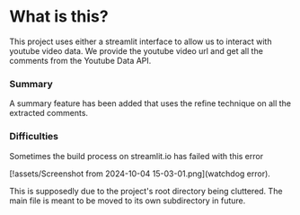 # What is this?

This project uses either a streamlit interface to allow us to interact with youtube video data.
We provide the youtube video url and get all the comments from the Youtube Data API.

### Summary
A summary feature has been added that uses the refine technique on all the extracted comments.

### Difficulties
Sometimes the build process on streamlit.io has failed with this error

[!assets/Screenshot from 2024-10-04 15-03-01.png](watchdog error).

This is supposedly due to the project's root directory being cluttered. The main file is meant to be moved to its own subdirectory in future.